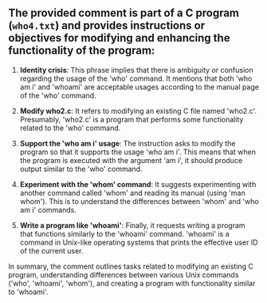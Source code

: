 The provided comment is part of a C program (`who4.txt`) and provides instructions or objectives for modifying and enhancing the functionality of the program:
---

1. **Identity crisis**: This phrase implies that there is ambiguity or confusion regarding the usage of the 'who' command. It mentions that both 'who am i' and 'whoami' are acceptable usages according to the manual page of the 'who' command.

2. **Modify who2.c**: It refers to modifying an existing C file named 'who2.c'. Presumably, 'who2.c' is a program that performs some functionality related to the 'who' command.

3. **Support the 'who am i' usage**: The instruction asks to modify the program so that it supports the usage 'who am i'. This means that when the program is executed with the argument 'am i', it should produce output similar to the 'who' command.

4. **Experiment with the 'whom' command**: It suggests experimenting with another command called 'whom' and reading its manual (using 'man whom'). This is to understand the differences between 'whom' and 'who am i' commands.

5. **Write a program like 'whoami'**: Finally, it requests writing a program that functions similarly to the 'whoami' command. 'whoami' is a command in Unix-like operating systems that prints the effective user ID of the current user.

In summary, the comment outlines tasks related to modifying an existing C program, understanding differences between various Unix commands ('who', 'whoami', 'whom'), and creating a program with functionality similar to 'whoami'.